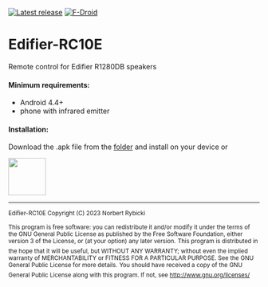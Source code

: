 [![Latest release](https://img.shields.io/github/release/norbicki/Edifier-RC10E.svg?logo=github)](https://github.com/norbicki/Edifier-RC10E/releases/latest)
[![F-Droid](https://img.shields.io/f-droid/v/ir.remote.edifier.rc10e)](https://f-droid.org/packages/ir.remote.edifier.rc10e)
# Edifier-RC10E
Remote control for Edifier R1280DB speakers

#### Minimum requirements:
- Android 4.4+
- phone with infrared emitter

#### Installation:
Download the .apk file from the [folder](https://github.com/norbicki/Edifier-RC10E/releases/latest) and install on your device or

[<img src="https://fdroid.gitlab.io/artwork/badge/get-it-on.png" height="75">](https://f-droid.org/packages/ir.remote.edifier.rc10e/)

***

<sup>Edifier-RC10E Copyright (C) 2023 Norbert Rybicki</sup>

<sup>This program is free software: you can redistribute it and/or modify it under the terms of the GNU General Public License as published by the Free Software Foundation, either version 3 of the License, or (at your option) any later version.</sup>
<sup>This program is distributed in the hope that it will be useful, but WITHOUT ANY WARRANTY; without even the implied warranty of MERCHANTABILITY or FITNESS FOR A PARTICULAR PURPOSE.  See the GNU General Public License for more details.</sup>
<sup>You should have received a copy of the GNU General Public License along with this program.  If not, see <http://www.gnu.org/licenses/> </sup>
